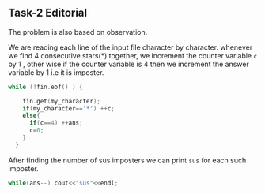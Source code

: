 ## Task-2 Editorial

The problem is also based on observation.

We are reading each line of the input file character by character.
whenever we find 4 consecutive stars(\*) together, we increment the counter variable `c` by 1
, other wise if the counter variable is 4 then we increment the answer variable by 1 i.e it is imposter.

```cpp
while (!fin.eof() ) {

    fin.get(my_character);
    if(my_character=='*') ++c;
    else{
      if(c==4) ++ans;
      c=0;
    }
  }
```

After finding the number of sus imposters we can print `sus` for each such imposter.

```cpp
while(ans--) cout<<"sus"<<endl;
```
